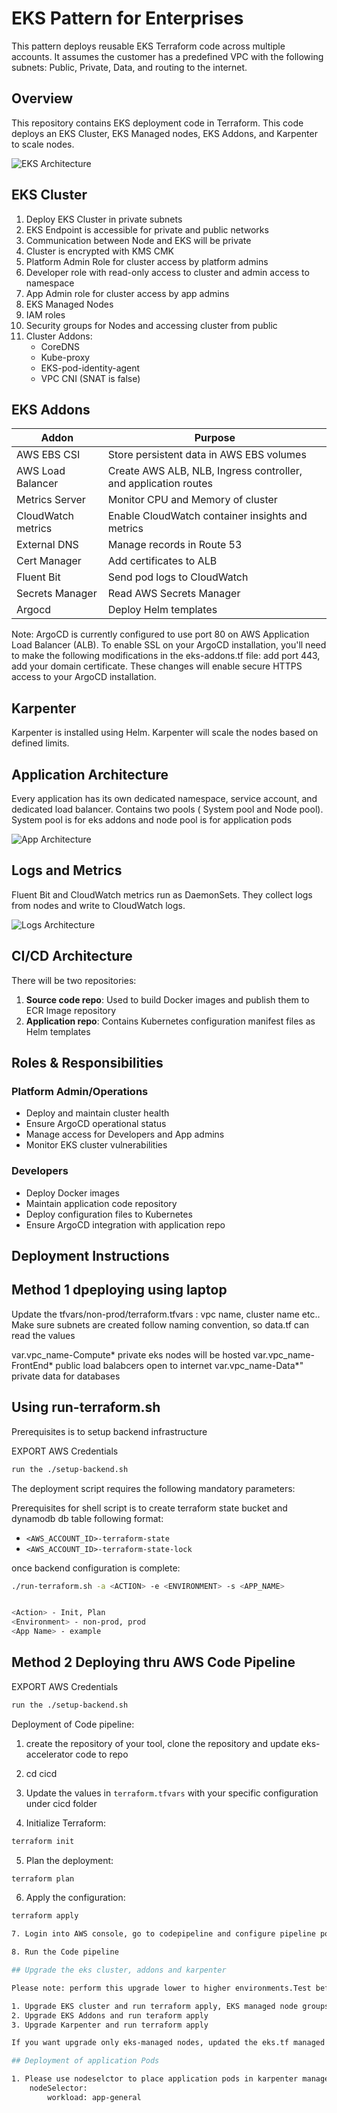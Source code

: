 # EKS Pattern for Enterprises

This pattern deploys reusable EKS Terraform code across multiple accounts. It assumes the customer has a predefined VPC with the following subnets: Public, Private, Data, and routing to the internet.

## Overview

This repository contains EKS deployment code in Terraform. This code deploys an EKS Cluster, EKS Managed nodes, EKS Addons, and Karpenter to scale nodes.

![EKS Architecture](./images/eks-arch.jpg)

## EKS Cluster

1. Deploy EKS Cluster in private subnets
2. EKS Endpoint is accessible for private and public networks
3. Communication between Node and EKS will be private
4. Cluster is encrypted with KMS CMK
5. Platform Admin Role for cluster access by platform admins
6. Developer role with read-only access to cluster and admin access to namespace
7. App Admin role for cluster access by app admins
8. EKS Managed Nodes
9. IAM roles 
10. Security groups for Nodes and accessing cluster from public
11. Cluster Addons:
    - CoreDNS
    - Kube-proxy
    - EKS-pod-identity-agent
    - VPC CNI (SNAT is false)

## EKS Addons

| Addon | Purpose |
|-------|---------|
| AWS EBS CSI | Store persistent data in AWS EBS volumes |
| AWS Load Balancer | Create AWS ALB, NLB, Ingress controller, and application routes |
| Metrics Server | Monitor CPU and Memory of cluster |
| CloudWatch metrics | Enable CloudWatch container insights and metrics |
| External DNS | Manage records in Route 53 |
| Cert Manager | Add certificates to ALB |
| Fluent Bit | Send pod logs to CloudWatch |
| Secrets Manager | Read AWS Secrets Manager |
| Argocd | Deploy Helm templates 

Note: ArgoCD is currently configured to use port 80 on AWS Application Load Balancer (ALB). To enable SSL on your ArgoCD installation, you'll need to make the following modifications in the eks-addons.tf file: add port 443, add your domain certificate. These changes will enable secure HTTPS access to your ArgoCD installation.

## Karpenter

Karpenter is installed using Helm. Karpenter will scale the nodes based on defined limits.

## Application Architecture

Every application has its own dedicated namespace, service account, and dedicated load balancer. Contains two pools ( System pool and Node pool). System pool is for eks addons and node pool is for application pods

![App Architecture](./images/app-arch.jpg)

## Logs and Metrics

Fluent Bit and CloudWatch metrics run as DaemonSets. They collect logs from nodes and write to CloudWatch logs.

![Logs Architecture](./images/logs-arch.jpg)

## CI/CD Architecture

There will be two repositories:
1. **Source code repo**: Used to build Docker images and publish them to ECR Image repository
2. **Application repo**: Contains Kubernetes configuration manifest files as Helm templates

## Roles & Responsibilities

### Platform Admin/Operations
- Deploy and maintain cluster health
- Ensure ArgoCD operational status
- Manage access for Developers and App admins
- Monitor EKS cluster vulnerabilities

### Developers
- Deploy Docker images
- Maintain application code repository
- Deploy configuration files to Kubernetes
- Ensure ArgoCD integration with application repo

## Deployment Instructions

## Method 1 dpeploying using laptop

Update the tfvars/non-prod/terraform.tfvars : vpc name, cluster name etc..
Make sure subnets are created follow naming convention, so data.tf can read the values

var.vpc_name-Compute* private eks nodes will be hosted
var.vpc_name-FrontEnd* public load balabcers open to internet
var.vpc_name-Data*" private data for databases

## Using run-terraform.sh
Prerequisites is to setup backend infrastructure


EXPORT AWS Credentials 

```bash
run the ./setup-backend.sh 
```

The deployment script requires the following mandatory parameters:

Prerequisites for shell script is to create terraform state bucket and dynamodb db table following format:
- `<AWS_ACCOUNT_ID>-terraform-state` 
- `<AWS_ACCOUNT_ID>-terraform-state-lock` 

once backend configuration is complete:

```bash
./run-terraform.sh -a <ACTION> -e <ENVIRONMENT> -s <APP_NAME>


<Action> - Init, Plan
<Environment> - non-prod, prod
<App Name> - example
```

## Method 2 Deploying thru AWS Code Pipeline

EXPORT AWS Credentials 

```bash
run the ./setup-backend.sh 
```

Deployment of Code pipeline:

1. create the repository of your tool, clone the repository and update eks-accelerator code to repo
2. cd cicd
3. Update the values in `terraform.tfvars` with your specific configuration under cicd folder 

4. Initialize Terraform:

```bash
terraform init
```

5. Plan the deployment:

```bash
terraform plan
```

6. Apply the configuration:

```bash
terraform apply

7. Login into AWS console, go to codepipeline and configure pipeline point to the code repository

8. Run the Code pipeline

## Upgrade the eks cluster, addons and karpenter

Please note: perform this upgrade lower to higher environments.Test before moving to higher environment

1. Upgrade EKS cluster and run terraform apply, EKS managed node groups will be updated automatically
2. Upgrade EKS Addons and run teraform apply
3. Upgrade Karpenter and run terraform apply

If you want upgrade only eks-managed nodes, updated the eks.tf managed nodes with latest ami and terraform apply. That will upgrade only eks managed ndoes

## Deployment of application Pods

1. Please use nodeselctor to place application pods in karpenter managed node pool
    nodeSelector:
        workload: app-general